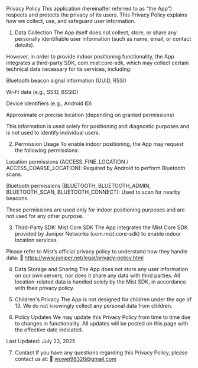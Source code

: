 Privacy Policy
This application (hereinafter referred to as "the App") respects and protects the privacy of its users. This Privacy Policy explains how we collect, use, and safeguard user information.

1. Data Collection
The App itself does not collect, store, or share any personally identifiable user information (such as name, email, or contact details).

However, in order to provide indoor positioning functionality, the App integrates a third-party SDK, com.mist:core-sdk, which may collect certain technical data necessary for its services, including:

Bluetooth beacon signal information (UUID, RSSI)

Wi-Fi data (e.g., SSID, BSSID)

Device identifiers (e.g., Android ID)

Approximate or precise location (depending on granted permissions)

This information is used solely for positioning and diagnostic purposes and is not used to identify individual users.

2. Permission Usage
To enable indoor positioning, the App may request the following permissions:

Location permissions (ACCESS_FINE_LOCATION / ACCESS_COARSE_LOCATION): Required by Android to perform Bluetooth scans.

Bluetooth permissions (BLUETOOTH, BLUETOOTH_ADMIN, BLUETOOTH_SCAN, BLUETOOTH_CONNECT): Used to scan for nearby beacons.

These permissions are used only for indoor positioning purposes and are not used for any other purpose.

3. Third-Party SDK: Mist Core SDK
The App integrates the Mist Core SDK provided by Juniper Networks (com.mist:core-sdk) to enable indoor location services.

Please refer to Mist’s official privacy policy to understand how they handle data:
🔗 https://www.juniper.net/legal/privacy-policy.html

4. Data Storage and Sharing
The App does not store any user information on our own servers, nor does it share any data with third parties.
All location-related data is handled solely by the Mist SDK, in accordance with their privacy policy.

5. Children's Privacy
The App is not designed for children under the age of 13. We do not knowingly collect any personal data from children.

6. Policy Updates
We may update this Privacy Policy from time to time due to changes in functionality. All updates will be posted on this page with the effective date indicated.

Last Updated: July 23, 2025

7. Contact
If you have any questions regarding this Privacy Policy, please contact us at:
📧 wuwei98326@gmail.com
